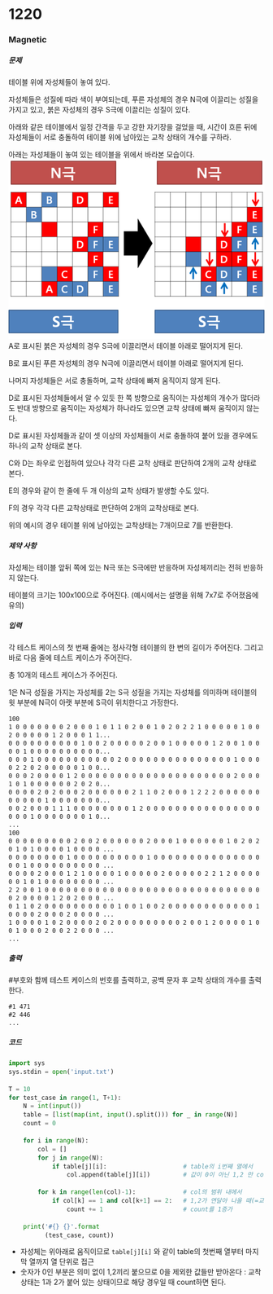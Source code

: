# 1220

### Magnetic

##### 문제

테이블 위에 자성체들이 놓여 있다.

자성체들은 성질에 따라 색이 부여되는데, 푸른 자성체의 경우 N극에 이끌리는 성질을 가지고 있고, 붉은 자성체의 경우 S극에 이끌리는 성질이 있다.

아래와 같은 테이블에서 일정 간격을 두고 강한 자기장을 걸었을 때, 시간이 흐른 뒤에 자성체들이 서로 충돌하여 테이블 위에 남아있는 교착 상태의 개수를 구하라.

아래는 자성체들이 놓여 있는 테이블을 위에서 바라본 모습이다.
 ![다운로드](1220.assets/다운로드.png)
A로 표시된 붉은 자성체의 경우 S극에 이끌리면서 테이블 아래로 떨어지게 된다.

B로 표시된 푸른 자성체의 경우 N극에 이끌리면서 테이블 아래로 떨어지게 된다.

나머지 자성체들은 서로 충돌하며, 교착 상태에 빠져 움직이지 않게 된다.

D로 표시된 자성체들에서 알 수 있듯 한 쪽 방향으로 움직이는 자성체의 개수가 많더라도 반대 방향으로 움직이는 자성체가 하나라도 있으면 교착 상태에 빠져 움직이지 않는다.

D로 표시된 자성체들과 같이 셋 이상의 자성체들이 서로 충돌하여 붙어 있을 경우에도 하나의 교착 상태로 본다.

C와 D는 좌우로 인접하여 있으나 각각 다른 교착 상태로 판단하여 2개의 교착 상태로 본다.

E의 경우와 같이 한 줄에 두 개 이상의 교착 상태가 발생할 수도 있다.

F의 경우 각각 다른 교착상태로 판단하여 2개의 교착상태로 본다.

위의 예시의 경우 테이블 위에 남아있는 교착상태는 7개이므로 7를 반환한다.



##### 제약 사항

자성체는 테이블 앞뒤 쪽에 있는 N극 또는 S극에만 반응하며 자성체끼리는 전혀 반응하지 않는다.

테이블의 크기는 100x100으로 주어진다. (예시에서는 설명을 위해 7x7로 주어졌음에 유의)



##### 입력

각 테스트 케이스의 첫 번째 줄에는 정사각형 테이블의 한 변의 길이가 주어진다. 그리고 바로 다음 줄에 테스트 케이스가 주어진다.

총 10개의 테스트 케이스가 주어진다.

1은 N극 성질을 가지는 자성체를 2는 S극 성질을 가지는 자성체를 의미하며 테이블의 윗 부분에 N극이 아랫 부분에 S극이 위치한다고 가정한다.

```
100
1 0 0 0 0 0 0 0 2 0 0 0 1 0 1 1 0 2 0 0 1 0 2 0 2 2 1 0 0 0 0 0 1 0 0 2 0 0 0 0 0 1 2 0 0 0 1 1...
0 0 0 0 0 0 0 0 0 0 1 0 0 2 0 0 0 0 0 2 0 0 1 0 0 0 0 0 1 2 0 0 1 0 0 0 0 1 0 0 0 0 0 0 0 0 0 0...
0 0 0 1 0 0 0 0 0 0 0 0 0 0 0 2 0 0 0 0 0 0 0 0 0 0 0 0 0 0 0 1 0 0 0 0 2 2 0 2 0 0 0 0 0 1 0 0...
0 0 0 2 0 0 0 0 1 2 0 0 0 0 0 0 0 0 0 0 0 0 0 0 0 0 0 0 0 0 0 2 0 0 0 1 0 1 0 0 0 0 0 0 2 0 2 0...
0 0 0 0 2 0 2 0 0 0 2 0 0 0 0 0 0 2 1 1 0 2 0 0 0 1 2 2 2 0 0 0 0 0 0 0 0 0 0 0 1 0 0 0 0 0 0 0...
0 0 2 0 0 0 1 1 1 0 0 0 0 0 0 0 0 1 2 0 0 0 0 0 0 0 0 0 0 0 0 0 0 0 0 0 0 0 1 0 0 0 0 0 0 0 1 0...
...
100
0 0 0 0 0 0 0 0 0 2 0 0 2 0 0 0 0 0 0 2 0 0 0 1 0 0 0 0 0 0 1 0 2 0 2 0 1 0 1 0 0 0 0 1 0 0 0 0 ...
0 0 0 0 0 0 0 0 1 0 0 0 0 0 0 0 0 0 0 1 0 0 0 0 0 0 0 0 0 0 0 0 0 0 0 0 0 1 0 0 0 0 0 0 0 0 0 0 ...
0 0 0 0 2 0 0 0 1 2 1 0 0 0 0 1 0 0 0 0 0 2 0 0 0 0 0 2 2 1 2 0 0 0 0 0 0 1 0 1 0 0 0 0 0 0 0 0 ...
2 2 0 0 1 0 0 0 0 0 0 0 0 0 0 0 0 0 0 0 0 0 0 0 0 0 0 0 0 0 0 0 0 0 0 0 2 0 0 0 0 1 2 0 2 0 0 0 ...
0 1 1 0 2 0 0 0 0 0 0 0 0 0 0 1 0 0 1 0 0 2 0 0 0 0 0 0 0 0 0 0 0 0 1 0 0 0 0 2 0 0 0 2 0 0 0 0 ...
1 0 0 0 0 1 0 2 0 0 0 0 2 0 2 0 0 0 0 0 0 0 0 0 2 0 0 1 2 0 0 0 0 1 0 0 1 0 0 0 2 0 0 2 2 0 0 0 ...
...
```



##### 출력

\#부호와 함께 테스트 케이스의 번호를 출력하고, 공백 문자 후 교착 상태의 개수를 출력한다.

```
#1 471
#2 446
...
```



##### 코드

```python
import sys
sys.stdin = open('input.txt')

T = 10
for test_case in range(1, T+1):
    N = int(input())
    table = [list(map(int, input().split())) for _ in range(N)]
    count = 0

    for i in range(N):
        col = []
        for j in range(N):
            if table[j][i]:                     # table의 i번째 열에서
                col.append(table[j][i])         # 값이 0이 아닌 1,2 만 col에 저장

        for k in range(len(col)-1):             # col의 범위 내에서
            if col[k] == 1 and col[k+1] == 2:   # 1,2가 연달아 나올 때(=교착일 때)
                count += 1                      # count를 1증가

    print('#{} {}'.format
          (test_case, count))
```

- 자성체는 위아래로 움직이므로 `table[j][i]` 와 같이 table의 첫번째 열부터 마지막 열까지 열 단위로 접근
- 숫자가 0인 부분은 의미 없이 1,2끼리 붙으므로 0을 제외한 값들만 받아온다
  : 교착 상태는 1과 2가 붙어 있는 상태이므로 해당 경우일 때 count하면 된다.
